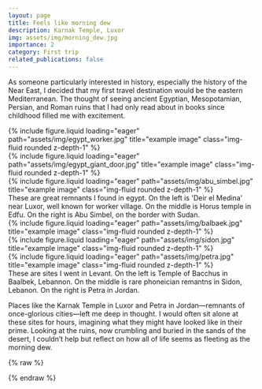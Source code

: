 ```yaml
---
layout: page
title: Feels like morning dew
description: Karnak Temple, Luxor
img: assets/img/morning_dew.jpg
importance: 2
category: First trip
related_publications: false
---
```


As someone particularly interested in history, especially the history of the Near East, I decided that my first travel destination would be the eastern Mediterranean. The thought of seeing ancient Egyptian, Mesopotamian, Persian, and Roman ruins that I had only read about in books since childhood filled me with excitement.



<div class="row">
    <div class="col-sm mt-3 mt-md-0">
        {% include figure.liquid loading="eager" path="assets/img/egypt_worker.jpg" title="example image" class="img-fluid rounded z-depth-1" %}
    </div>
    <div class="col-sm mt-3 mt-md-0">
        {% include figure.liquid loading="eager" path="assets/img/egypt_giant_door.jpg" title="example image" class="img-fluid rounded z-depth-1" %}
    </div>
    <div class="col-sm mt-3 mt-md-0">
        {% include figure.liquid loading="eager" path="assets/img/abu_simbel.jpg" title="example image" class="img-fluid rounded z-depth-1" %}
    </div>
</div>
<div class="caption">
    These are great remnants I found in egypt. On the left is 'Deir el Medina' near Luxor, well known for worker village. On the middle is Horus temple in Edfu. On the right is Abu Simbel, on the border with Sudan. 
</div>
<div class="row">
    <div class="col-sm mt-3 mt-md-0">
        {% include figure.liquid loading="eager" path="assets/img/balbaek.jpg" title="example image" class="img-fluid rounded z-depth-1" %}
    </div>
    <div class="col-sm mt-3 mt-md-0">
        {% include figure.liquid loading="eager" path="assets/img/sidon.jpg" title="example image" class="img-fluid rounded z-depth-1" %}
    </div>
    <div class="col-sm mt-3 mt-md-0">
        {% include figure.liquid loading="eager" path="assets/img/petra.jpg" title="example image" class="img-fluid rounded z-depth-1" %}
    </div>
</div>
<div class="caption">
    These are sites I went in Levant. On the left is Temple of Bacchus in Baalbek, Lebannon. On the middle is rare phoneician remantns in Sidon, Lebanon. On the right is Petra in Jordan.
</div>

Places like the Karnak Temple in Luxor and Petra in Jordan—remnants of once-glorious cities—left me deep in thought. I would often sit alone at these sites for hours, imagining what they might have looked like in their prime. Looking at the ruins, now crumbling and buried in the sands of the desert, I couldn’t help but reflect on how all of life seems as fleeting as the morning dew.



  
{% raw %}



{% endraw %}
